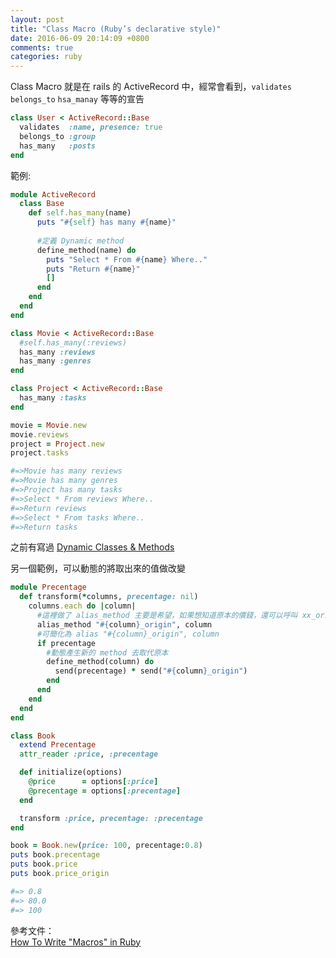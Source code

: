 ```yaml
---
layout: post
title: "Class Macro (Ruby’s declarative style)"
date: 2016-06-09 20:14:09 +0800
comments: true
categories: ruby
---
```

Class Macro 就是在 rails 的 ActiveRecord 中，經常會看到，`validates` `belongs_to` `hsa_manay` 等等的宣告

<!-- more -->

```ruby
class User < ActiveRecord::Base
  validates  :name, presence: true
  belongs_to :group
  has_many   :posts
end
```

範例:

```ruby
module ActiveRecord
  class Base
    def self.has_many(name)
      puts "#{self} has many #{name}"
	
      #定義 Dynamic method
      define_method(name) do
        puts "Select * From #{name} Where.."
        puts "Return #{name}"
        []
      end
    end
  end
end

class Movie < ActiveRecord::Base
  #self.has_many(:reviews)
  has_many :reviews
  has_many :genres
end

class Project < ActiveRecord::Base
  has_many :tasks
end

movie = Movie.new
movie.reviews
project = Project.new
project.tasks

#=>Movie has many reviews
#=>Movie has many genres
#=>Project has many tasks
#=>Select * From reviews Where..
#=>Return reviews
#=>Select * From tasks Where..
#=>Return tasks
```

之前有寫過 
[Dynamic Classes & Methods](http://mgleon08.github.io/blog/2016/04/19/dynamic-classes-and-methods/)

另一個範例，可以動態的將取出來的值做改變

```ruby
module Precentage
  def transform(*columns, precentage: nil)
    columns.each do |column|
      #這裡做了 alias_method 主要是希望，如果想知道原本的價錢，還可以呼叫 xx_origin
      alias_method "#{column}_origin", column
      #可簡化為 alias "#{column}_origin", column
      if precentage
        #動態產生新的 method 去取代原本
        define_method(column) do
          send(precentage) * send("#{column}_origin")
        end
      end
    end
  end
end

class Book
  extend Precentage
  attr_reader :price, :precentage

  def initialize(options)
    @price      = options[:price]
    @precentage = options[:precentage]
  end

  transform :price, precentage: :precentage
end

book = Book.new(price: 100, precentage:0.8)
puts book.precentage
puts book.price
puts book.price_origin

#=> 0.8
#=> 80.0
#=> 100
```

參考文件：  
[How To Write "Macros" in Ruby](https://pragmaticstudio.com/blog/2015/4/14/ruby-macros)
